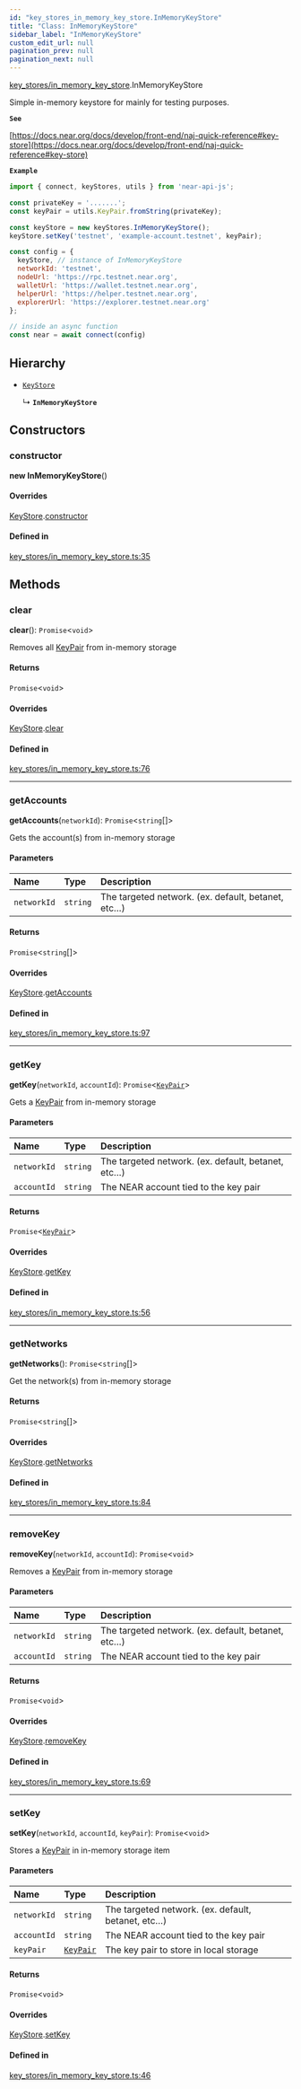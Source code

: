 ```yaml
---
id: "key_stores_in_memory_key_store.InMemoryKeyStore"
title: "Class: InMemoryKeyStore"
sidebar_label: "InMemoryKeyStore"
custom_edit_url: null
pagination_prev: null
pagination_next: null
---
```


[key_stores/in_memory_key_store](../modules/key_stores_in_memory_key_store.md).InMemoryKeyStore

Simple in-memory keystore for mainly for testing purposes.

**`See`**

[https://docs.near.org/docs/develop/front-end/naj-quick-reference#key-store](https://docs.near.org/docs/develop/front-end/naj-quick-reference#key-store)

**`Example`**

```js
import { connect, keyStores, utils } from 'near-api-js';

const privateKey = '.......';
const keyPair = utils.KeyPair.fromString(privateKey);

const keyStore = new keyStores.InMemoryKeyStore();
keyStore.setKey('testnet', 'example-account.testnet', keyPair);

const config = { 
  keyStore, // instance of InMemoryKeyStore
  networkId: 'testnet',
  nodeUrl: 'https://rpc.testnet.near.org',
  walletUrl: 'https://wallet.testnet.near.org',
  helperUrl: 'https://helper.testnet.near.org',
  explorerUrl: 'https://explorer.testnet.near.org'
};

// inside an async function
const near = await connect(config)
```

## Hierarchy

- [`KeyStore`](key_stores_keystore.KeyStore.md)

  ↳ **`InMemoryKeyStore`**

## Constructors

### constructor

**new InMemoryKeyStore**()

#### Overrides

[KeyStore](key_stores_keystore.KeyStore.md).[constructor](key_stores_keystore.KeyStore.md#constructor)

#### Defined in

[key_stores/in_memory_key_store.ts:35](https://github.com/near/near-api-js/blob/a0c9a104/packages/near-api-js/src/key_stores/in_memory_key_store.ts#L35)

## Methods

### clear

**clear**(): `Promise`<`void`\>

Removes all [KeyPair](utils_key_pair.KeyPair.md) from in-memory storage

#### Returns

`Promise`<`void`\>

#### Overrides

[KeyStore](key_stores_keystore.KeyStore.md).[clear](key_stores_keystore.KeyStore.md#clear)

#### Defined in

[key_stores/in_memory_key_store.ts:76](https://github.com/near/near-api-js/blob/a0c9a104/packages/near-api-js/src/key_stores/in_memory_key_store.ts#L76)

___

### getAccounts

**getAccounts**(`networkId`): `Promise`<`string`[]\>

Gets the account(s) from in-memory storage

#### Parameters

| Name | Type | Description |
| :------ | :------ | :------ |
| `networkId` | `string` | The targeted network. (ex. default, betanet, etc…) |

#### Returns

`Promise`<`string`[]\>

#### Overrides

[KeyStore](key_stores_keystore.KeyStore.md).[getAccounts](key_stores_keystore.KeyStore.md#getaccounts)

#### Defined in

[key_stores/in_memory_key_store.ts:97](https://github.com/near/near-api-js/blob/a0c9a104/packages/near-api-js/src/key_stores/in_memory_key_store.ts#L97)

___

### getKey

**getKey**(`networkId`, `accountId`): `Promise`<[`KeyPair`](utils_key_pair.KeyPair.md)\>

Gets a [KeyPair](utils_key_pair.KeyPair.md) from in-memory storage

#### Parameters

| Name | Type | Description |
| :------ | :------ | :------ |
| `networkId` | `string` | The targeted network. (ex. default, betanet, etc…) |
| `accountId` | `string` | The NEAR account tied to the key pair |

#### Returns

`Promise`<[`KeyPair`](utils_key_pair.KeyPair.md)\>

#### Overrides

[KeyStore](key_stores_keystore.KeyStore.md).[getKey](key_stores_keystore.KeyStore.md#getkey)

#### Defined in

[key_stores/in_memory_key_store.ts:56](https://github.com/near/near-api-js/blob/a0c9a104/packages/near-api-js/src/key_stores/in_memory_key_store.ts#L56)

___

### getNetworks

**getNetworks**(): `Promise`<`string`[]\>

Get the network(s) from in-memory storage

#### Returns

`Promise`<`string`[]\>

#### Overrides

[KeyStore](key_stores_keystore.KeyStore.md).[getNetworks](key_stores_keystore.KeyStore.md#getnetworks)

#### Defined in

[key_stores/in_memory_key_store.ts:84](https://github.com/near/near-api-js/blob/a0c9a104/packages/near-api-js/src/key_stores/in_memory_key_store.ts#L84)

___

### removeKey

**removeKey**(`networkId`, `accountId`): `Promise`<`void`\>

Removes a [KeyPair](utils_key_pair.KeyPair.md) from in-memory storage

#### Parameters

| Name | Type | Description |
| :------ | :------ | :------ |
| `networkId` | `string` | The targeted network. (ex. default, betanet, etc…) |
| `accountId` | `string` | The NEAR account tied to the key pair |

#### Returns

`Promise`<`void`\>

#### Overrides

[KeyStore](key_stores_keystore.KeyStore.md).[removeKey](key_stores_keystore.KeyStore.md#removekey)

#### Defined in

[key_stores/in_memory_key_store.ts:69](https://github.com/near/near-api-js/blob/a0c9a104/packages/near-api-js/src/key_stores/in_memory_key_store.ts#L69)

___

### setKey

**setKey**(`networkId`, `accountId`, `keyPair`): `Promise`<`void`\>

Stores a [KeyPair](utils_key_pair.KeyPair.md) in in-memory storage item

#### Parameters

| Name | Type | Description |
| :------ | :------ | :------ |
| `networkId` | `string` | The targeted network. (ex. default, betanet, etc…) |
| `accountId` | `string` | The NEAR account tied to the key pair |
| `keyPair` | [`KeyPair`](utils_key_pair.KeyPair.md) | The key pair to store in local storage |

#### Returns

`Promise`<`void`\>

#### Overrides

[KeyStore](key_stores_keystore.KeyStore.md).[setKey](key_stores_keystore.KeyStore.md#setkey)

#### Defined in

[key_stores/in_memory_key_store.ts:46](https://github.com/near/near-api-js/blob/a0c9a104/packages/near-api-js/src/key_stores/in_memory_key_store.ts#L46)
